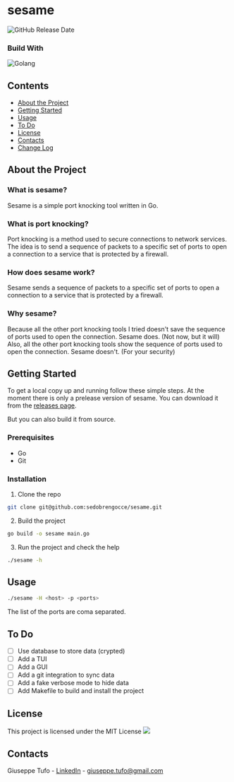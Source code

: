 # sesame
![GitHub Release Date](https://img.shields.io/github/release-date-pre/sedobrengocce/sesame?style=for-the-badge)

### Build With
![Golang](https://img.shields.io/badge/Golang-gray?style=for-the-badge&logo=go)

## Contents
   - [About the Project](#about-the-project)
   - [Getting Started](#getting-started)
   - [Usage](#usage)
   - [To Do](#to-do)
   - [License](#license)
   - [Contacts](#contacts)
   - [Change Log](https://github.com/seDobrengocce/sesame/blob/main/CHANGELOG.md)

## About the Project
### What is sesame?
Sesame is a simple port knocking tool written in Go.
### What is port knocking?
Port knocking is a method used to secure connections to network services. The idea is to send a sequence of packets to a specific set of ports to open a connection to a service that is protected by a firewall.
### How does sesame work?
Sesame sends a sequence of packets to a specific set of ports to open a connection to a service that is protected by a firewall.
### Why sesame?
Because all the other port knocking tools I tried doesn't save the sequence of ports used to open the connection. Sesame does. (Not now, but it will)
Also, all the other port knocking tools show the sequence of ports used to open the connection. Sesame doesn't. (For your security)
## Getting Started
To get a local copy up and running follow these simple steps.
At the moment there is only a prelease version of sesame. You can download it from the [releases page](https://github.com/sedobrengocce/sesame/releases).

But you can also build it from source.
### Prerequisites
- Go
- Git
### Installation
1. Clone the repo
```bash
git clone git@github.com:sedobrengocce/sesame.git
```
2. Build the project
```bash
go build -o sesame main.go
```
3. Run the project and check the help
```bash
./sesame -h
```

## Usage
```bash
./sesame -H <host> -p <ports>
```
The list of the ports are coma separated. 

## To Do
- [ ] Use database to store data (crypted)
- [ ] Add a TUI
- [ ] Add a GUI
- [ ] Add a git integration to sync data
- [ ] Add a fake verbose mode to hide data
- [ ] Add Makefile to build and install the project

## License
This project is licensed under the MIT License
<a href="https://github.com/sedobrengocce/sesame/blob/main/LICENSE"><img src="https://img.shields.io/github/license/sedobrengocce/sesame?style=for-the-badge"/></a>

## Contacts
Giuseppe Tufo - [LinkedIn](https://www.linkedin.com/in/giuseppe-tufo-3513a224) - giuseppe.tufo@gmail.com
